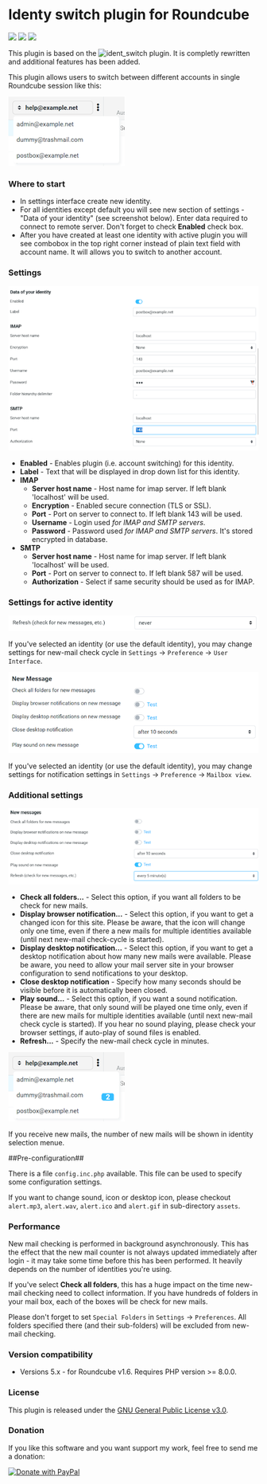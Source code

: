 # Identy switch plugin for Roundcube

![](https://img.shields.io/packagist/v/toteph42/identy_switch.svg)
![](https://img.shields.io/packagist/l/toteph42/identy_switch.svg)
![](https://img.shields.io/packagist/dt/toteph42/identy_switch.svg)

This plugin is based on the ![ident_switch](https://github.com/dougluce/ident_switch "ident_switch") plugin. It is completly rewritten and additional features has been added.

This plugin allows users to switch between different accounts in single Roundcube session like this:

![Screenshot example](./assets/Pic01.png "Identity selection")

### Where to start ###
* In settings interface create new identity.
* For all identities except default you will see new section of settings - "Data of your identity" (see screenshot below). Enter data required to connect to  remote server. Don't forget to check **Enabled** check box.
* After you have created at least one identity with active plugin you will see combobox in the top right corner instead of plain text field with account name. It will allows you to switch to another account.

### Settings ###

![Plugin settings](./assets/Pic02.png "Connection settings")

* **Enabled** - Enables plugin (i.e. account switching) for this identity.
* **Label** - Text that will be displayed in drop down list for this identity. 
* **IMAP**
    * **Server host name** - Host name for imap server. If left blank 'localhost' will be used.
    * **Encryption** - Enabled secure connection (TLS or SSL).
    * **Port** - Port on server to connect to. If left blank 143 will be used.
    * **Username** - Login used *for IMAP and SMTP servers*.
    * **Password** - Password used *for IMAP and SMTP servers*. It's stored encrypted in database.
* **SMTP**
    * **Server host name** - Host name for imap server. If left blank 'localhost' will be used.
    * **Port** - Port on server to connect to. If left blank 587 will be used.
    * **Authorization** - Select if same security should be used as for IMAP.
    
### Settings for active identity ###

![Plugin settings](./assets/Pic04.png "New mail checking")

If you've selected an identity (or use the default identity), you may change settings for new-mail check cycle in `Settings` -> `Preference` -> `User Interface`.

![Plugin settings](./assets/Pic05.png "Notification settings")

If you've selected an identity (or use the default identity), you may change settings for notification settings in `Settings` -> `Preference` -> `Mailbox view`.

### Additional settings ###

![Plugin settings](./assets/Pic03.png "Notification settings")

* **Check all folders...** - Select this option, if you want all folders to be check for new mails. 
* **Display browser notification...** - Select this option, if you want to get a changed icon for this site. Please be aware, that the icon will change only one time, even if there a new mails for multiple identities available (until next new-mail check-cycle is started).
* **Display desktop notification...** - Select this option, if you want to get a desktop notification about how many new mails were available. Please be aware, you need to allow your mail server site in your browser configuration to send notifications to your desktop.
* **Close desktop notification** - Specify how many seconds should be visible before it is automatically been closed.
* **Play sound...** - Select this option, if you want a sound notification. Please be aware, that only sound will be played one time only, even if there are new mails for multiple identities available (until next new-mail check cycle is started). If you hear no sound playing, please check your browser settings, if auto-play of sound files is enabled.
* **Refresh...** - Specify the new-mail check cycle in minutes.

![Plugin settings](./assets/Pic06.png "E-Mail notification")

If you receive new mails, the number of new mails will be shown in identity selection menue.

##Pre-configuration##

There is a file `config.inc.php` available. This file can be used to specify some configuration settings.

If you want to change sound, icon or desktop icon, please checkout `alert.mp3`, `alert.wav`, `alert.ico` and `alert.gif` in sub-directory `assets`.

### Performance ###

New mail checking is performed in background asynchronously. This has the effect that the new mail counter is not always updated immediately after login - it may take some time before this has been performed. It heavily depends on the number of identities you're using.

If you've select **Check all folders**, this has a huge impact on the time new-mail checking need to collect information. If you have hundreds of folders in your mail box, each of the boxes will be check for new mails.

Please don't forget to set `Special Folders` in `Settings` -> `Preferences`. All folders specified there (and their sub-folders) will be excluded from new-mail checking.

### Version compatibility ###

* Versions 5.x - for Roundcube v1.6. Requires PHP version >= 8.0.0.

### License ###

This plugin is released under the [GNU General Public License v3.0](./LICENSE).

### Donation ###

If you like this software and you want support my work, feel free to send me a donation:

<a href="https://www.paypal.com/donate/?hosted_button_id=DS6VK49NAFHEQ" target="_blank" rel="noopener">   <img src="https://www.paypalobjects.com/en_US/DK/i/btn/btn_donateCC_LG.gif" alt="Donate with PayPal"/> </a>


